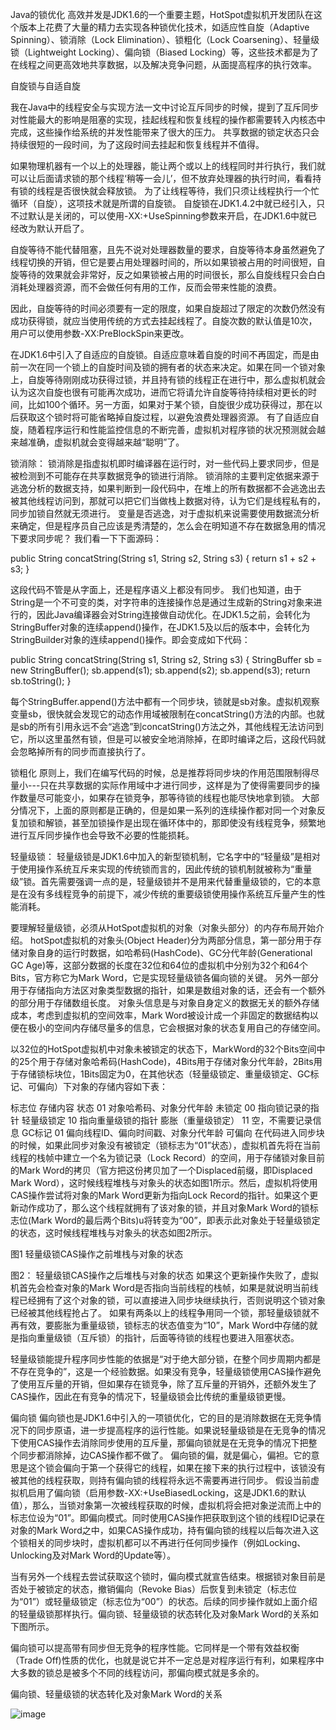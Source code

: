 Java的锁优化
高效并发是JDK1.6的一个重要主题，HotSpot虚拟机开发团队在这个版本上花费了大量的精力去实现各种锁优化技术，如适应性自旋（Adaptive Spinning）、锁消除（Lock Elimination）、锁粗化（Lock Coarsening）、轻量级锁（Lightweight Locking）、偏向锁（Biased Locking）等，这些技术都是为了在线程之间更高效地共享数据，以及解决竞争问题，从面提高程序的执行效率。

自旋锁与自适自旋

我在Java中的线程安全与实现方法一文中讨论互斥同步的时候，提到了互斥同步对性能最大的影响是阻塞的实现，挂起线程和恢复线程的操作都需要转入内核态中完成，这些操作给系统的并发性能带来了很大的压力。
共享数据的锁定状态只会持续很短的一段时间，为了这段时间去挂起和恢复线程并不值得。

如果物理机器有一个以上的处理器，能让两个或以上的线程同时并行执行，我们就可以让后面请求锁的那个线程‘稍等一会儿’，但不放弃处理器的执行时间，看看持有锁的线程是否很快就会释放锁。
为了让线程等待，我们只须让线程执行一个忙循环（自旋），这项技术就是所谓的自旋锁。
自旋锁在JDK1.4.2中就已经引入，只不过默认是关闭的，可以使用-XX:+UseSpinning参数来开启，在JDK1.6中就已经改为默认开启了。

自旋等待不能代替阻塞，且先不说对处理器数量的要求，自旋等待本身虽然避免了线程切换的开销，但它是要占用处理器时间的，所以如果锁被占用的时间很短，自旋等待的效果就会非常好，反之如果锁被占用的时间很长，那么自旋线程只会白白消耗处理器资源，而不会做任何有用的工作，反而会带来性能的浪费。

因此，自旋等待的时间必须要有一定的限度，如果自旋超过了限定的次数仍然没有成功获得锁，就应当使用传统的方式去挂起线程了。自旋次数的默认值是10次，用户可以使用参数-XX:PreBlockSpin来更改。



在JDK1.6中引入了自适应的自旋锁。自适应意味着自旋的时间不再固定，而是由前一次在同一个锁上的自旋时间及锁的拥有者的状态来决定。如果在同一个锁对象上，自旋等待刚刚成功获得过锁，并且持有锁的线程正在进行中，那么虚拟机就会认为这次自旋也很有可能再次成功，进而它将请允许自旋等待持续相对更长的时间，比如100个循环。另一方面，如果对于某个锁，自旋很少成功获得过，那在以后获取这个锁时将可能省略掉自旋过程，以避免浪费处理器资源。
有了自适应自旋，随着程序运行和性能监控信息的不断完善，虚拟机对程序锁的状况预测就会越来越准确，虚拟机就会变得越来越“聪明”了。

锁消除：
锁消除是指虚拟机即时编译器在运行时，对一些代码上要求同步，但是被检测到不可能存在共享数据竞争的锁进行消除。
锁消除的主要判定依据来源于逃逸分析的数据支持，如果判断到一段代码中，在堆上的所有数据都不会逃逸出去被其他线程访问到，那就可以把它们当做栈上数据对待，认为它们是线程私有的，同步加锁自然就无须进行。
变量是否逃逸，对于虚拟机来说需要使用数据流分析来确定，但是程序员自己应该是秀清楚的，怎么会在明知道不存在数据急用的情况下要求同步呢？
我们看一下下面源码：

public String concatString(String s1, String s2, String s3) {
  return s1 + s2 + s3;
}

这段代码不管是从字面上，还是程序语义上都没有同步。
我们也知道，由于String是一个不可变的类，对字符串的连接操作总是通过生成新的String对象来进行的，因此Java编译器会对String连接做自动优化。在JDK1.5之前，会转化为StringBuffer对象的连续append()操作，在JDK1.5及以后的版本中，会转化为StringBuilder对象的连续append()操作。即会变成如下代码：

public String concatString(String s1, String s2, String s3) {
  StringBuffer sb = new StringBuffer();
  sb.append(s1);
  sb.append(s2);
  sb.append(s3);
  return sb.toString();
}

每个StringBuffer.append()方法中都有一个同步块，锁就是sb对象。虚拟机观察变量sb，很快就会发现它的动态作用域被限制在concatString()方法的内部。也就是sb的所有引用永远不会“逃逸”到concatString()方法之外，其他线程无法访问到它，所以这里虽然有锁，但是可以被安全地消除掉，在即时编译之后，这段代码就会忽略掉所有的同步而直接执行了。

锁粗化
原则上，我们在编写代码的时候，总是推荐将同步块的作用范围限制得尽量小---只在共享数据的实际作用域中才进行同步，这样是为了使得需要同步的操作数量尽可能变小，如果存在锁竞争，那等待锁的线程也能尽快地拿到锁。
大部分情况下，上面的原则都是正确的，但是如果一系列的连续操作都对同一个对象反复加锁和解锁，甚至加锁操作是出现在循环体中的，那即使没有线程竞争，频繁地进行互斥同步操作也会导致不必要的性能损耗。

轻量级锁：
轻量级锁是JDK1.6中加入的新型锁机制，它名字中的“轻量级”是相对于使用操作系统互斥来实现的传统锁而言的，因此传统的锁机制就被称为“重量级”锁。首先需要强调一点的是，轻量级锁并不是用来代替重量级锁的，它的本意是在没有多线程竞争的前提下，减少传统的重要级锁使用操作系统互斥量产生的性能消耗。

要理解轻量级锁，必须从HotSpot虚拟机的对象（对象头部分）的内存布局开始介绍。
hotSpot虚拟机的对象头(Object Header)分为两部分信息，第一部分用于存储对象自身的运行时数据，如哈希码(HashCode)、GC分代年龄(Generational GC Age)等，这部分数据的长度在32位和64位的虚拟机中分别为32个和64个Bits，官方称它为Mark Word，它是实现轻量级锁各偏向锁的关键。
另外一部分用于存储指向方法区对象类型数据的指针，如果是数组对象的话，还会有一个额外的部分用于存储数组长度。
对象头信息是与对象自身定义的数据无关的额外存储成本，考虑到虚拟机的空间效率，Mark Word被设计成一个非固定的数据结构以便在极小的空间内存储尽量多的信息，它会根据对象的状态复用自己的存储空间。

以32位的HotSpot虚拟机中对象未被锁定的状态下，MarkWord的32个Bits空间中的25个用于存储对象哈希码(HashCode)，4Bits用于存储对象分代年龄，2Bits用于存储锁标块位，1Bits固定为0，在其他状态（轻量级锁定、重量级锁定、GC标记、可偏向）下对象的存储内容如下表：

标志位	存储内容	状态
01	对象哈希码、对象分代年龄	未锁定
00	指向锁记录的指针	轻量级锁定
10	指向重量级锁的指针	膨胀（重量级锁定）
11	空，不需要记录信息	GC标记
01	偏向线程ID、偏向时间戳、对象分代年龄	可偏向
在代码进入同步块的时候，如果此同步对象没有被锁定（锁标志为“01”状态），虚拟机首先将在当前线程的栈帧中建立一个名为锁记录（Lock Record）的空间，用于存储锁对象目前的Mark Word的拷贝（官方把这份拷贝加了一个Displaced前缀，即Displaced Mark Word），这时候线程堆栈与对象头的状态如图1所示。然后，虚拟机将使用CAS操作尝试将对象的Mark Word更新为指向Lock Record的指针。如果这个更新动作成功了，那么这个线程就拥有了该对象的锁，并且对象Mark Word的锁标志位(Mark Word的最后两个Bits)u将转变为“00”，即表示此对象处于轻量级锁定的状态，这时候线程堆栈与对象头的状态如图2所示。

图1 轻量级锁CAS操作之前堆栈与对象的状态

图2： 轻量级锁CAS操作之后堆栈与对象的状态
如果这个更新操作失败了，虚拟机首先会检查对象的Mark Word是否指向当前线程的栈帧，如果是就说明当前线程已经拥有了这个对象的锁，可以直接进入同步块继续执行，否则说明这个锁对象已经被其他线程抢占了。
如果有两条以上的线程争用同一个锁，那轻量级锁就不再有效，要膨胀为重量级锁，锁标志的状态值变为“10”，Mark Word中存储的就是指向重量级锁（互斥锁）的指针，后面等待锁的线程也要进入阻塞状态。

轻量级锁能提升程序同步性能的依据是“对于绝大部分锁，在整个同步周期内都是不存在竞争的”，这是一个经验数据。如果没有竞争，轻量级锁使用CAS操作避免了使用互斥量的开销，但如果存在锁竞争，除了互斥量的开销外，还额外发生了CAS操作，因此在有竞争的情况下，轻量级锁会比传统的重量级锁更慢。

偏向锁
偏向锁也是JDK1.6中引入的一项锁优化，它的目的是消除数据在无竞争情况下的同步原语，进一步提高程序的运行性能。如果说轻量级锁是在无竞争的情况下使用CAS操作去消除同步使用的互斥量，那偏向锁就是在无竞争的情况下把整个同步都消除掉，边CAS操作都不做了。
偏向锁的偏，就是偏心，偏袒。它的意思是这个锁会偏向于第一个获得它的线程，如果在接下来的执行过程中，该锁没有被其他的线程获取，则持有偏向锁的线程将永远不需要再进行同步。
假设当前虚拟机启用了偏向锁（启用参数-XX:+UseBiasedLocking，这是JDK1.6的默认值），那么，当锁对象第一次被线程获取的时候，虚拟机将会把对象逆流而上中的标志位设为“01”。即偏向模式。同时使用CAS操作把获取到这个锁的线程ID记录在对象的Mark Word之中，如果CAS操作成功，持有偏向锁的线程以后每次进入这个锁相关的同步块时，虚拟机都可以不再进行任何同步操作（例如Locking、Unlocking及对Mark Word的Update等）。

当有另外一个线程去尝试获取这个锁时，偏向模式就宣告结束。根据锁对象目前是否处于被锁定的状态，撤销偏向（Revoke Bias）后恢复到未锁定（标志位为“01”）或轻量级锁定（标志位为“00”）的状态。后续的同步操作就如上面介绍的轻量级锁那样执行。偏向锁、轻量级锁的状态转化及对象Mark Word的关系如下图所示。

偏向锁可以提高带有同步但无竞争的程序性能。它同样是一个带有效益权衡（Trade Off)性质的优化，也就是说它并不一定总是对程序运行有利，如果程序中大多数的锁总是被多个不同的线程访问，那偏向模式就是多余的。


偏向锁、轻量级锁的状态转化及对象Mark Word的关系


![image](https://github.com/liutengyuan1803/lean_repo/blob/master/images/1.jpg)
